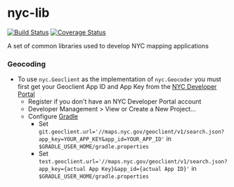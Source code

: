 # nyc-lib

[![Build Status](https://travis-ci.org/timkeane/nyc-lib.svg?branch=node)](https://travis-ci.org/timkeane/nyc-lib) [![Coverage Status](https://coveralls.io/repos/github/timkeane/nyc-lib/badge.svg?branch=node)](https://coveralls.io/github/timkeane/nyc-lib?branch=node)

A set of common libraries used to develop NYC mapping applications

### Geocoding

* To use ```nyc.Geoclient``` as the implementation of ```nyc.Geocoder``` you must first get your Geoclient App ID and App Key from the [NYC Developer Portal](https://developer.cityofnewyork.us/api/geoclient-api)
  * Register if you don't have an NYC Developer Portal account
  * Developer Management > View or Create a New Project...
  * Configure [Gradle](http://gradle.org/)
    * Set ```git.geoclient.url='//maps.nyc.gov/geoclient/v1/search.json?app_key=YOUR_APP_KEY&app_id=YOUR_APP_ID'``` in ```$GRADLE_USER_HOME/gradle.properties```
    * Set ```test.geoclient.url='//maps.nyc.gov/geoclient/v1/search.json?app_key={actual App Key}&app_id={actual App ID}'``` in ```$GRADLE_USER_HOME/gradle.properties```
